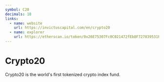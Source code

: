 ```yaml
---
symbol: C20
decimals: 18
links:
  - name: website
    url: https://invictuscapital.com/en/crypto20
  - name: explorer
    url: https://etherscan.io/token/0x26E75307Fc0C021472fEb8F727839531F112f317
---
```


# Crypto20

Crypto20 is the world's first tokenized crypto index fund.
